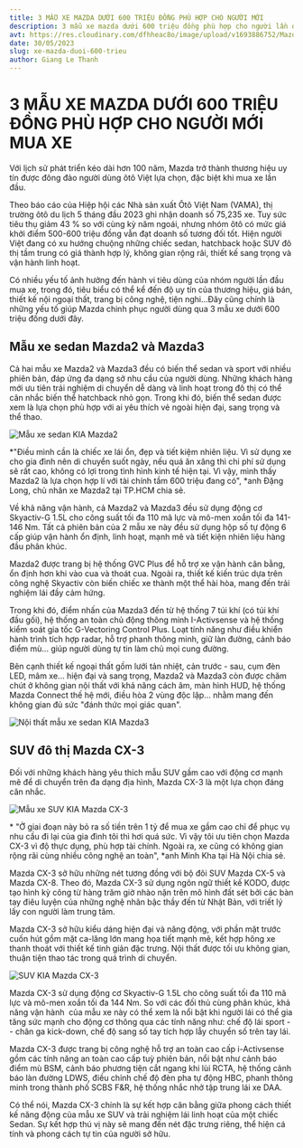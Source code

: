 ```yaml
---
title: 3 MẪU XE MAZDA DƯỚI 600 TRIỆU ĐỒNG PHÙ HỢP CHO NGƯỜI MỚI
description: 3 mẫu xe mazda dưới 600 triệu đồng phù hợp cho người lần đầu mua xe - Mazda 2, Mazda 3 và Mazda CX3.
avt: https://res.cloudinary.com/dfhheac8o/image/upload/v1693886752/Mazda/Mazda%20News/3-mau-xe-mazda-duoi-600-trieu_yil3nx.jpg
date: 30/05/2023
slug: xe-mazda-duoi-600-trieu
author: Giang Le Thanh
---
```


# 3 MẪU XE MAZDA DƯỚI 600 TRIỆU ĐỒNG PHÙ HỢP CHO NGƯỜI MỚI MUA XE

Với lịch sử phát triển kéo dài hơn 100 năm, Mazda trở thành thương hiệu uy tín được đông đảo người dùng ôtô Việt lựa chọn, đặc biệt khi mua xe lần đầu.

Theo báo cáo của Hiệp hội các Nhà sản xuất Ôtô Việt Nam (VAMA), thị trường ôtô du lịch 5 tháng đầu 2023 ghi nhận doanh số 75,235 xe. Tuy sức tiêu thụ giảm 43 % so với cùng kỳ năm ngoái, nhưng nhóm ôtô có mức giá khởi điểm 500-600 triệu đồng vẫn đạt doanh số tương đối tốt. Hiện người Việt đang có xu hướng chuộng những chiếc sedan, hatchback hoặc SUV đô thị tầm trung có giá thành hợp lý, không gian rộng rãi, thiết kế sang trọng và vận hành linh hoạt.

Có nhiều yếu tố ảnh hưởng đến hành vi tiêu dùng của nhóm người lần đầu mua xe, trong đó, tiêu biểu có thể kể đến độ uy tín của thương hiệu, giá bán, thiết kế nội ngoại thất, trang bị công nghệ, tiện nghi...Đây cũng chính là những yếu tố giúp Mazda chinh phục người dùng qua 3 mẫu xe dưới 600 triệu đồng dưới đây.

## Mẫu xe sedan Mazda2 và Mazda3

Cả hai mẫu xe Mazda2 và Mazda3 đều có biến thể sedan và sport với nhiều phiên bản, đáp ứng đa dạng sở nhu cầu của người dùng. Những khách hàng mới ưu tiên trải nghiệm di chuyển dễ dàng và linh hoạt trong đô thị có thể cân nhắc biến thể hatchback nhỏ gọn. Trong khi đó, biến thể sedan được xem là lựa chọn phù hợp với ai yêu thích vẻ ngoài hiện đại, sang trọng và thể thao.

<div class="post-img-wrapper" style={{aspectRatio: 1.5113}}>
<Image src="https://res.cloudinary.com/dfhheac8o/image/upload/v1693886752/Mazda/Mazda%20News/mazda-2-mazda-3-duoi-600-trieu_da3gnq.jpg" alt="Mẫu xe sedan KIA Mazda2" fill={true} />
</div>

*"Điều mình cần là chiếc xe lái ổn, đẹp và tiết kiệm nhiên liệu. Vì sử dụng xe cho gia đình nên di chuyển suốt ngày, nếu quá ăn xăng thì chi phí sử dụng sẽ rất cao, không có lợi trong tình hình kinh tế hiện tại. Vì vậy, mình thấy Mazda2 là lựa chọn hợp lí với tài chính tầm 600 triệu đang có", *anh Đặng Long, chủ nhân xe Mazda2 tại TP.HCM chia sẻ.

Về khả năng vận hành, cả Mazda2 và Mazda3 đều sử dụng động cơ Skyactiv-G 1.5L cho công suất tối đa 110 mã lực và mô-men xoắn tối đa 141-146 Nm. Tất cả phiên bản của 2 mẫu xe này đều sử dụng hộp số tự động 6 cấp giúp vận hành ổn định, linh hoạt, mạnh mẽ và tiết kiện nhiên liệu hàng đầu phân khúc.

Mazda2 được trang bị hệ thống GVC Plus để hỗ trợ xe vận hành cân bằng, ổn định hơn khi vào cua và thoát cua. Ngoài ra, thiết kế kiến trúc dựa trên công nghệ Skyactiv còn biến chiếc xe thành một thể hài hòa, mang đến trải nghiệm lái đầy cảm hứng.

Trong khi đó, điểm nhấn của Mazda3 đến từ hệ thống 7 túi khí (có túi khí đầu gối), hệ thống an toàn chủ động thông minh I-Activsense và hệ thống kiểm soát gia tốc G-Vectoring Control Plus. Loạt tính năng như điều khiển hành trình tích hợp radar, hỗ trợ phanh thông minh, giữ làn đường, cảnh báo điểm mù... giúp người dùng tự tin làm chủ mọi cung đường.

Bên cạnh thiết kế ngoại thất gồm lưới tản nhiệt, cản trước - sau, cụm đèn LED, mâm xe... hiện đại và sang trọng, Mazda2 và Mazda3 còn được chăm chút ở không gian nội thất với khả năng cách âm, màn hình HUD, hệ thống Mazda Connect thế hệ mới, điều hòa 2 vùng độc lập... nhằm mang đến không gian đủ sức "đánh thức mọi giác quan".

<div class="post-img-wrapper">
<Image src="https://res.cloudinary.com/dfhheac8o/image/upload/v1693886752/Mazda/Mazda%20News/noi-that-mazda3_yg9ntt.jpg" alt="Nội thất mẫu xe sedan KIA Mazda3" fill={true} />
</div>

## SUV đô thị Mazda CX-3

Đối với những khách hàng yêu thích mẫu SUV gầm cao với động cơ mạnh mẽ để di chuyển trên đa dạng địa hình, Mazda CX-3 là một lựa chọn đáng cân nhắc.

<div class="post-img-wrapper">
<Image src="https://res.cloudinary.com/dfhheac8o/image/upload/v1693886756/Mazda/Mazda%20News/mazda-cx-3-duoi-600-trieu_hwt2rb.png" alt="Mẫu xe SUV KIA Mazda CX-3" fill={true} />
</div>

* "Ở giai đoạn này bỏ ra số tiền trên 1 tỷ để mua xe gầm cao chỉ để phục vụ nhu cầu đi lại của gia đình tôi thì hơi quá sức. Vì vậy tôi ưu tiên chọn Mazda CX-3 vì độ thực dụng, phù hợp tài chính. Ngoài ra, xe cũng có không gian rộng rãi cùng nhiều công nghệ an toàn", *anh Minh Kha tại Hà Nội chia sẻ.

Mazda CX-3 sở hữu những nét tương đồng với bộ đôi SUV Mazda CX-5 và Mazda CX-8. Theo đó, Mazda CX-3 sử dụng ngôn ngữ thiết kế KODO, được tạo hình kỳ công từ hàng trăm giờ nhào nặn trên mô hình đất sét bởi các bàn tay điêu luyện của những nghệ nhân bậc thầy đến từ Nhật Bản, với triết lý lấy con người làm trung tâm.

Mazda CX-3 sở hữu kiểu dáng hiện đại và năng động, với phần mặt trước cuốn hút gồm mặt ca-lăng lớn mang họa tiết mạnh mẽ, kết hợp hông xe thanh thoát với thiết kế tinh giản đặc trưng. Nội thất được tối ưu không gian, thuận tiện thao tác trong quá trình di chuyển.

<div class="post-img-wrapper" style={{aspectRatio: 1.5345}}>
<Image src="https://res.cloudinary.com/dfhheac8o/image/upload/v1693886752/Mazda/Mazda%20News/mazda-cx3-duoi-600-trieu_ub2wml.jpg" alt="SUV KIA Mazda CX-3" fill={true} />
</div>

Mazda CX-3 sử dụng động cơ Skyactiv-G 1.5L cho công suất tối đa 110 mã lực và mô-men xoắn tối đa 144 Nm. So với các đối thủ cùng phân khúc, khả năng vận hành  của mẫu xe này có thể xem là nổi bật khi người lái có thể gia tăng sức mạnh cho động cơ thông qua các tính năng như: chế độ lái sport -- chân ga kick-down, chế độ sang số tay tích hợp lẫy chuyển số trên tay lái.

Mazda CX-3 được trang bị công nghệ hỗ trợ an toàn cao cấp i-Activsense gồm các tính năng an toàn cao cấp tuỳ phiên bản, nổi bật như cảnh báo điểm mù BSM, cảnh báo phương tiện cắt ngang khi lùi RCTA, hệ thống cảnh báo làn đường LDWS, điều chỉnh chế độ đèn pha tự động HBC, phanh thông minh trong thành phố SCBS F&R, hệ thống nhắc nhở tập trung lái xe DAA.

Có thể nói, Mazda CX-3 chính là sự kết hợp cân bằng giữa phong cách thiết kế năng động của mẫu xe SUV và trải nghiệm lái linh hoạt của một chiếc Sedan. Sự kết hợp thú vị này sẽ mang đến nét đặc trưng riêng, thể hiện cá tính và phong cách tự tin của người sở hữu.
